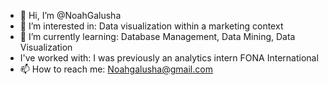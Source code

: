 - 👋 Hi, I’m @NoahGalusha
- 👀 I’m interested in: Data visualization within a marketing context
- 🌱 I’m currently learning: Database Management, Data Mining, Data Visualization
- I've worked with: I was previously an analytics intern FONA International
- 📫 How to reach me: Noahgalusha@gmail.com

<!---
NoahGalusha/NoahGalusha is a ✨ special ✨ repository because its `README.md` (this file) appears on your GitHub profile.
You can click the Preview link to take a look at your changes.
--->
